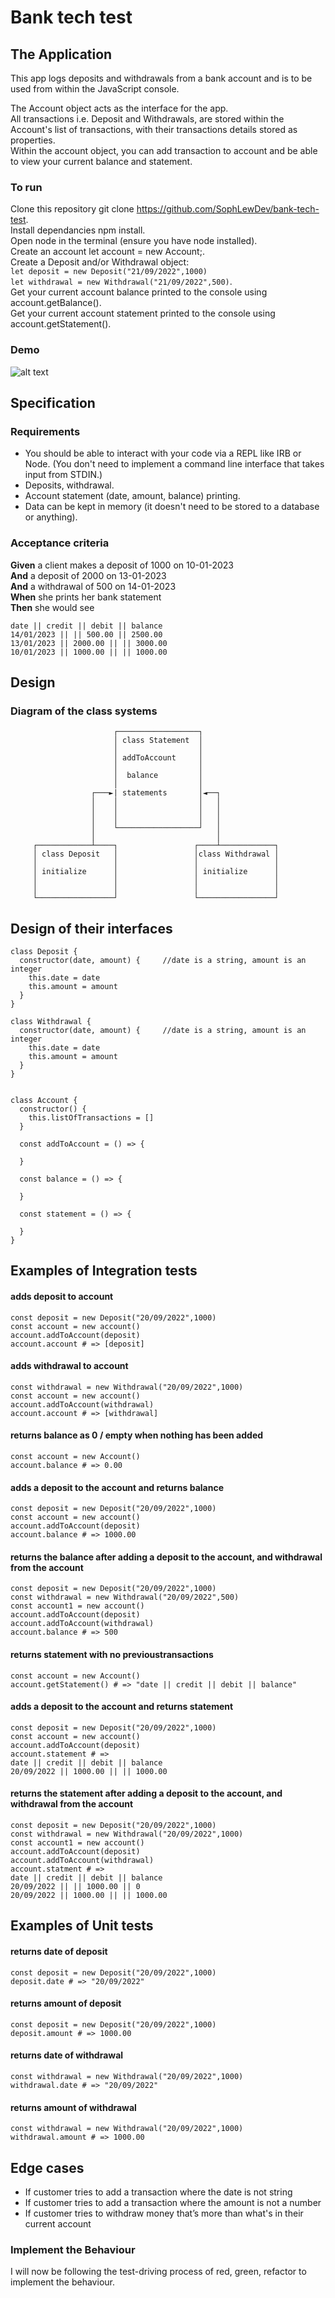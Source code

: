 # Bank tech test

## The Application

This app logs deposits and withdrawals from a bank account and is to be used from within the JavaScript console.

The Account object acts as the interface for the app.  
All transactions i.e. Deposit and Withdrawals, are stored within the Account's list of transactions, with their transactions details stored as properties.  
Within the account object, you can add transaction to account and be able to view your current balance and statement.

### To run

Clone this repository git clone https://github.com/SophLewDev/bank-tech-test.  
Install dependancies npm install.  
Open node in the terminal (ensure you have node installed).  
Create an account let account = new Account;.  
Create a Deposit and/or Withdrawal object:  
`let deposit = new Deposit("21/09/2022",1000)`  
`let withdrawal = new Withdrawal("21/09/2022",500)`.  
Get your current account balance printed to the console using account.getBalance().  
Get your current account statement printed to the console using account.getStatement().

### Demo

![alt text](img/bank_tech_test_gif.gif)

## Specification

### Requirements

- You should be able to interact with your code via a REPL like IRB or Node. (You don't need to implement a command line interface that takes input from STDIN.)
- Deposits, withdrawal.
- Account statement (date, amount, balance) printing.
- Data can be kept in memory (it doesn't need to be stored to a database or anything).

### Acceptance criteria

**Given** a client makes a deposit of 1000 on 10-01-2023  
**And** a deposit of 2000 on 13-01-2023  
**And** a withdrawal of 500 on 14-01-2023  
**When** she prints her bank statement  
**Then** she would see

```
date || credit || debit || balance
14/01/2023 || || 500.00 || 2500.00
13/01/2023 || 2000.00 || || 3000.00
10/01/2023 || 1000.00 || || 1000.00
```

## Design

### Diagram of the class systems

                           ┌──────────────────┐
                           │ class Statement  │
                           │                  │
                           │ addToAccount     │
                           │                  │
                           │  balance         │
                           │                  │
                      ┌───►| statements       │◄──┐
                      │    │                  │   │
                      │    │                  │   │
                      │    │                  │   │
                      │    └──────────────────┘   │
                      │                           │
         ┌────────────┴────┐                 ┌────┴────────────┐
         │ class Deposit   │                 │class Withdrawal │
         │                 │                 │                 │
         │ initialize      │                 │ initialize      │
         │                 │                 │                 │
         │                 │                 │                 │
         └─────────────────┘                 └─────────────────┘

## Design of their interfaces

```
class Deposit {
  constructor(date, amount) {     //date is a string, amount is an integer
    this.date = date
    this.amount = amount
  }
}

class Withdrawal {
  constructor(date, amount) {     //date is a string, amount is an integer
    this.date = date
    this.amount = amount
  }
}


class Account {
  constructor() {
    this.listOfTransactions = []
  }

  const addToAccount = () => {

  }

  const balance = () => {

  }

  const statement = () => {

  }
}
```

## Examples of Integration tests

#### adds deposit to account

```
const deposit = new Deposit("20/09/2022",1000)
const account = new account()
account.addToAccount(deposit)
account.account # => [deposit]
```

#### adds withdrawal to account

```
const withdrawal = new Withdrawal("20/09/2022",1000)
const account = new account()
account.addToAccount(withdrawal)
account.account # => [withdrawal]
```

#### returns balance as 0 / empty when nothing has been added

```
const account = new Account()
account.balance # => 0.00
```

#### adds a deposit to the account and returns balance

```
const deposit = new Deposit("20/09/2022",1000)
const account = new account()
account.addToAccount(deposit)
account.balance # => 1000.00
```

#### returns the balance after adding a deposit to the account, and withdrawal from the account

```
const deposit = new Deposit("20/09/2022",1000)
const withdrawal = new Withdrawal("20/09/2022",500)
const account1 = new account()
account.addToAccount(deposit)
account.addToAccount(withdrawal)
account.balance # => 500
```

#### returns statement with no previoustransactions

```
const account = new Account()
account.getStatement() # => "date || credit || debit || balance"
```

#### adds a deposit to the account and returns statement

```
const deposit = new Deposit("20/09/2022",1000)
const account = new account()
account.addToAccount(deposit)
account.statement # =>
date || credit || debit || balance
20/09/2022 || 1000.00 || || 1000.00
```

#### returns the statement after adding a deposit to the account, and withdrawal from the account

```
const deposit = new Deposit("20/09/2022",1000)
const withdrawal = new Withdrawal("20/09/2022",1000)
const account1 = new account()
account.addToAccount(deposit)
account.addToAccount(withdrawal)
account.statment # =>
date || credit || debit || balance
20/09/2022 || || 1000.00 || 0
20/09/2022 || 1000.00 || || 1000.00
```

## Examples of Unit tests

#### returns date of deposit

```
const deposit = new Deposit("20/09/2022",1000)
deposit.date # => "20/09/2022"
```

#### returns amount of deposit

```
const deposit = new Deposit("20/09/2022",1000)
deposit.amount # => 1000.00
```

#### returns date of withdrawal

```
const withdrawal = new Withdrawal("20/09/2022",1000)
withdrawal.date # => "20/09/2022"
```

#### returns amount of withdrawal

```
const withdrawal = new Withdrawal("20/09/2022",1000)
withdrawal.amount # => 1000.00
```

## Edge cases

- If customer tries to add a transaction where the date is not string
- If customer tries to add a transaction where the amount is not a number
- If customer tries to withdraw money that’s more than what's in their current account

### Implement the Behaviour

I will now be following the test-driving process of red, green, refactor to implement the behaviour.
